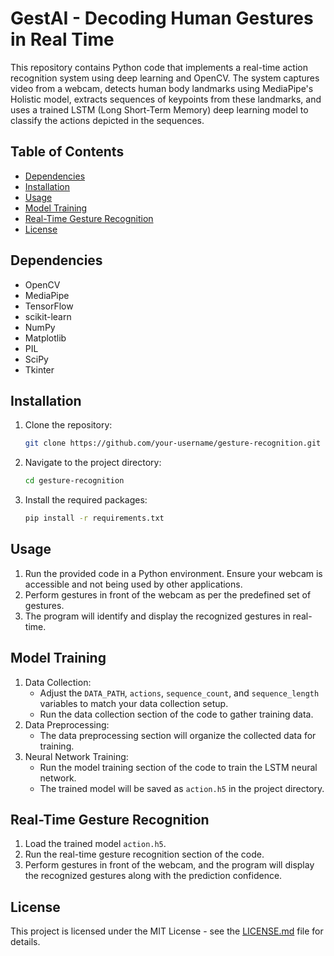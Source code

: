 # GestAI - Decoding Human Gestures in Real Time

This repository contains Python code that implements a real-time action recognition system using deep learning and OpenCV. The system captures video from a webcam, detects human body landmarks using MediaPipe's Holistic model, extracts sequences of keypoints from these landmarks, and uses a trained LSTM (Long Short-Term Memory) deep learning model to classify the actions depicted in the sequences.

## Table of Contents
- [Dependencies](#dependencies)
- [Installation](#installation)
- [Usage](#usage)
- [Model Training](#model-training)
- [Real-Time Gesture Recognition](#real-time-gesture-recognition)
- [License](#license)

## Dependencies
- OpenCV
- MediaPipe
- TensorFlow
- scikit-learn
- NumPy
- Matplotlib
- PIL
- SciPy
- Tkinter

## Installation
1. Clone the repository:
    ```bash
    git clone https://github.com/your-username/gesture-recognition.git
    ```
2. Navigate to the project directory:
    ```bash
    cd gesture-recognition
    ```
3. Install the required packages:
    ```bash
    pip install -r requirements.txt
    ```

## Usage
1. Run the provided code in a Python environment. Ensure your webcam is accessible and not being used by other applications.
2. Perform gestures in front of the webcam as per the predefined set of gestures.
3. The program will identify and display the recognized gestures in real-time.

## Model Training
1. Data Collection:
   - Adjust the `DATA_PATH`, `actions`, `sequence_count`, and `sequence_length` variables to match your data collection setup.
   - Run the data collection section of the code to gather training data.
2. Data Preprocessing:
   - The data preprocessing section will organize the collected data for training.
3. Neural Network Training:
   - Run the model training section of the code to train the LSTM neural network.
   - The trained model will be saved as `action.h5` in the project directory.

## Real-Time Gesture Recognition
1. Load the trained model `action.h5`.
2. Run the real-time gesture recognition section of the code.
3. Perform gestures in front of the webcam, and the program will display the recognized gestures along with the prediction confidence.

## License
This project is licensed under the MIT License - see the [LICENSE.md](LICENSE.md) file for details.
